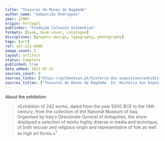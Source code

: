 ```yaml
---
title: "Tesouros do Museu de Bagdade"
author_name: "Sebastião Rodrigues"
year: y1965
origin: Portugal
publisher: "Fundação Calouste Gulbenkian"
formats: [book, book-cover, catalogue]
disciplines: [graphic-design, typography, photography]
tags: [art]
ref: sol-231-0000
image_count: 2
layout: artifact
status: Complete
published: true
date_added: 2022-05-22
sources_count: 0
sources_links: ["https://gulbenkian.pt/historia-das-exposicoes/exhibitions/117/"]
sources_titles: ["Tesouros do Museu de Bagdade. In: História das Exposições de Arte Gulbenkian [pt/en]"]
---
```


About the exhibition:

<blockquote>
«Exhibition of 242 works, dated from the year 5000 BCE to the 14th century, from the collection of the National Museum of Iraq. Organised by Iraq's Directorate General of Antiquities, the show displayed a selection of works highly diverse in media and technique, of both secular and religious origin and representative of folk as well as high art forms.»<sup>1</sup>
</blockquote>

